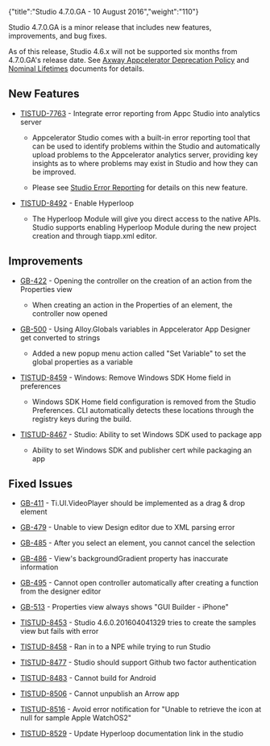 {"title":"Studio 4.7.0.GA - 10 August 2016","weight":"110"} 

Studio 4.7.0.GA is a minor release that includes new features, improvements, and bug fixes.

As of this release, Studio 4.6.x will not be supported six months from 4.7.0.GA's release date. See [Axway Appcelerator Deprecation Policy](/docs/appc/AMPLIFY_Appcelerator_Services_Overview/Axway_Appcelerator_Deprecation_Policy/) and [Nominal Lifetimes](/docs/appc/AMPLIFY_Appcelerator_Services_Overview/Axway_Appcelerator_Product_Lifecycle/#NominalLifetimes) documents for details.

## New Features

*   [TISTUD-7763](https://jira.appcelerator.org/browse/TISTUD-7763) - Integrate error reporting from Appc Studio into analytics server
    
    *   Appcelerator Studio comes with a built-in error reporting tool that can be used to identify problems within the Studio and automatically upload problems to the Appcelerator analytics server, providing key insights as to where problems may exist in Studio and how they can be improved.
        
    *   Please see [Studio Error Reporting](/docs/appc/Axway_Appcelerator_Studio/Axway_Appcelerator_Studio_How-tos/Studio_Error_Reporting/) for details on this new feature.
        

*   [TISTUD-8492](https://jira.appcelerator.org/browse/TISTUD-8492) - Enable Hyperloop
    
    *   The Hyperloop Module will give you direct access to the native APIs. Studio supports enabling Hyperloop Module during the new project creation and through tiapp.xml editor.
        

## Improvements

*   [GB-422](https://jira.appcelerator.org/browse/GB-422) - Opening the controller on the creation of an action from the Properties view
    
    *   When creating an action in the Properties of an element, the controller now opened
        
*   [GB-500](https://jira.appcelerator.org/browse/GB-500) - Using Alloy.Globals variables in Appcelerator App Designer get converted to strings
    
    *   Added a new popup menu action called "Set Variable" to set the global properties as a variable
        
*   [TISTUD-8459](https://jira.appcelerator.org/browse/TISTUD-8459) - Windows: Remove Windows SDK Home field in preferences
    
    *   Windows SDK Home field configuration is removed from the Studio Preferences. CLI automatically detects these locations through the registry keys during the build.
        
*   [TISTUD-8467](https://jira.appcelerator.org/browse/TISTUD-8467) - Studio: Ability to set Windows SDK used to package app
    
    *   Ability to set Windows SDK and publisher cert while packaging an app
        

## Fixed Issues

*   [GB-411](https://jira.appcelerator.org/browse/GB-411) - Ti.UI.VideoPlayer should be implemented as a drag & drop element
    
*   [GB-479](https://jira.appcelerator.org/browse/GB-479) - Unable to view Design editor due to XML parsing error
    
*   [GB-485](https://jira.appcelerator.org/browse/GB-485) - After you select an element, you cannot cancel the selection
    
*   [GB-486](https://jira.appcelerator.org/browse/GB-486) - View's backgroundGradient property has inaccurate information
    
*   [GB-495](https://jira.appcelerator.org/browse/GB-495) - Cannot open controller automatically after creating a function from the designer editor
    
*   [GB-513](https://jira.appcelerator.org/browse/GB-513) - Properties view always shows "GUI Builder - iPhone"
    
*   [TISTUD-8453](https://jira.appcelerator.org/browse/TISTUD-8453) - Studio 4.6.0.201604041329 tries to create the samples view but fails with error
    
*   [TISTUD-8458](https://jira.appcelerator.org/browse/TISTUD-8458) - Ran in to a NPE while trying to run Studio
    
*   [TISTUD-8477](https://jira.appcelerator.org/browse/TISTUD-8477) - Studio should support Github two factor authentication
    
*   [TISTUD-8483](https://jira.appcelerator.org/browse/TISTUD-8483) - Cannot build for Android
    
*   [TISTUD-8506](https://jira.appcelerator.org/browse/TISTUD-8506) - Cannot unpublish an Arrow app
    
*   [TISTUD-8516](https://jira.appcelerator.org/browse/TISTUD-8516) - Avoid error notification for "Unable to retrieve the icon at null for sample Apple WatchOS2"
    
*   [TISTUD-8529](https://jira.appcelerator.org/browse/TISTUD-8529) - Update Hyperloop documentation link in the studio